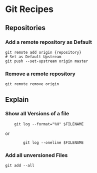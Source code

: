# Git Recipes

## Repositories

### Add a remote repository as Default

```
git remote add origin {repository}
# Set as Default Upstream
git push --set-upstream origin master
```

### Remove a remote repository

```
git remote remove origin
```

## Explain

### Show all Versions of a file

```
    git log --format="%H" $FILENAME

```
 or

```
        git log --oneline $FILENAME  

```

### Add all unversioned Files


```
git add --all
```
